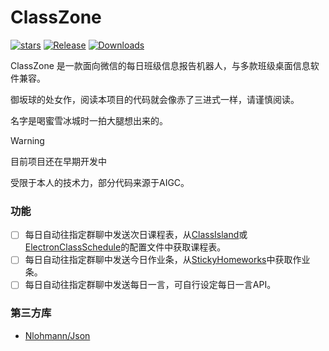 # ClassZone

[![stars](https://img.shields.io/github/stars/Misaka2298/ClassZone?label=Stars)](https://github.com/Misaka2298/ClassZone)
[![Release](https://img.shields.io/github/v/release/Misaka2298/ClassZone?style=flat-square&color=%233fb950&label=正式版)](https://github.com/Misaka2298/ClassZone/releases/latest) 
[![Downloads](https://img.shields.io/github/downloads/Misaka2298/ClassZone/total?style=social&label=下载量&logo=github)](https://github.com/Misaka2298/ClassZone/releases/latest)

ClassZone 是一款面向微信的每日班级信息报告机器人，与多款班级桌面信息软件兼容。

御坂球的处女作，阅读本项目的代码就会像赤了三进式一样，请谨慎阅读。

名字是喝蜜雪冰城时一拍大腿想出来的。


> [!warning]
> 目前项目还在早期开发中

受限于本人的技术力，部分代码来源于AIGC。

### 功能
- [ ] 每日自动往指定群聊中发送次日课程表，从[ClassIsland](https://github.com/ClassIsland/ClassIsland)或[ElectronClassSchedule](https://github.com/EnderWolf006/ElectronClassSchedule)的配置文件中获取课程表。
- [ ] 每日自动往指定群聊中发送今日作业条，从[StickyHomeworks](https://github.com/HelloWRC/StickyHomeworks)中获取作业条。
- [ ] 每日自动往指定群聊中发送每日一言，可自行设定每日一言API。

### 第三方库
- [Nlohmann/Json](https://github.com/nlohmann/json)
